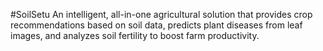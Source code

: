 #SoilSetu 
An intelligent, all-in-one agricultural solution that provides crop recommendations based on soil data, predicts plant diseases from leaf images, and analyzes soil fertility to boost farm productivity.
